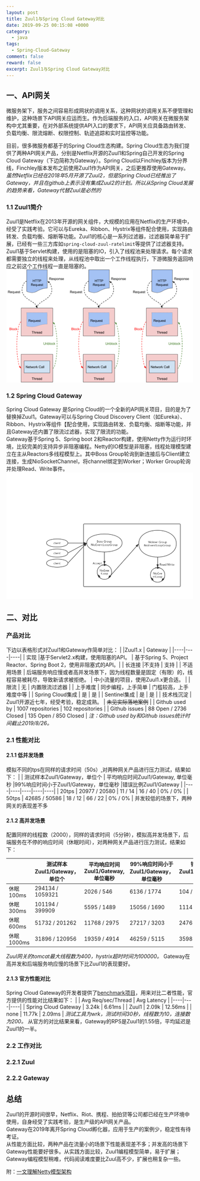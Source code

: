 ```yaml
---
layout: post
title: Zuul1与Spring Cloud Gateway对比
date: 2019-09-25 00:15:08 +0000
category:
  - java
tags: 
  - Spring-Cloud-Gateway
comment: false
reward: false
excerpt: Zuul1与Spring Cloud Gateway对比
---
```


## 一、API网关

微服务架下，服务之间容易形成网状的调用关系，这种网状的调用关系不便管理和维护，这种场景下API网关应运而生。作为后端服务的入口，API网关在微服务架构中尤其重要，在对外部系统提供API入口的要求下，API网关应具备路由转发、负载均衡、限流熔断、权限控制、轨迹追踪和实时监控等功能。

目前，很多微服务都基于的Spring Cloud生态构建。Spring Cloud生态为我们提供了两种API网关产品，分别是Netflix开源的Zuul1和Spring自己开发的Spring Cloud Gateway（下边简称为Gateway）。Spring Cloud以Finchley版本为分界线，Finchley版本发布之前使用Zuul1作为API网关，之后更推荐使用Gateway。  
*虽然Netflix已经在2018年5月开源了Zuul2，但是Spring Cloud已经推出了Gateway，并且在github上表示没有集成Zuul2的计划。所以从Spring Cloud发展的趋势来看，Gateway代替Zuul是必然的*

### 1.1 Zuul1简介

Zuul1是Netflix在2013年开源的网关组件，大规模的应用在Netflix的生产环境中，经受了实践考验。它可以与Eureka、Ribbon、Hystrix等组件配合使用，实现路由转发、负载均衡、熔断等功能。Zuul1的核心是一系列过滤器，过滤器简单易于扩展，已经有一些三方库如`spring-cloud-zuul-ratelimit`等提供了过滤器支持。  
Zuul1基于Servlet构建，使用的是阻塞的IO，引入了线程池来处理请求。每个请求都需要独立的线程来处理，从线程池中取出一个工作线程执行，下游微服务返回响应之前这个工作线程一直是阻塞的。
![多线程系统架构](https://raw.githubusercontent.com/yizhishi/yizhishi.github.io/master/images/zuul1-multithreaded-system-architecture.png)

### 1.2 Spring Cloud Gateway

Spring Cloud Gateway 是Spring Cloud的一个全新的API网关项目，目的是为了替换掉Zuul1。Gateway可以与Spring Cloud Discovery Client（如Eureka）、Ribbon、Hystrix等组件【配合使用，实现路由转发、负载均衡、熔断等功能，并且Gateway还内置了限流过滤器，实现了限流的功能。  
Gateway基于Spring 5、Spring boot 2和Reactor构建，使用Netty作为运行时环境，比较完美的支持异步非阻塞编程。Netty的IO模型是非阻塞，线程处理模型建立在主从Reactors多线程模型上。其中Boss Group轮询到新连接后与Client建立连接，生成NioSocketChannel，将channel绑定到Worker；Worker Group轮询并处理Read、Write事件。
![主从reactors模型](https://raw.githubusercontent.com/yizhishi/yizhishi.github.io/master/images/netty-simple-thread-model.png)

## 二、对比

### 产品对比

下边以表格形式对Zuul1和Gateway作简单对比：
|                  |Zuul1.x                            | Gateway                              |
|----|----|----|
| 实现              |基于Servlet2.x构建，使用阻塞的API。  | 基于Spring 5、Project Reactor、Spring Boot 2，使用非阻塞式的API。|
| 长连接            |不支持                              | 支持                                 |
| 不适用场景        | 后端服务响应慢或者高并发场景下，因为线程数量是固定（有限）的，线程容易被耗尽，导致新请求被拒绝。  |  中小流量的项目，使用Zuul1.x更合适。  |
| 限流             | 无                                  | 内置限流过滤器                       |
| 上手难度          | 同步编程，上手简单                    | 门槛较高，上手难度中等                |
| Spring Cloud集成  | 是                                  | 是                                  |
| Sentinel集成      | 是                                  | 是                                  |
| 技术栈沉淀        | Zuul1开源近七年，经受考验，稳定成熟。  | ~~未见实际落地案例~~                    |
| Github used by   | 1007 repositories                  | 102 repositories                     |
| Github issues    | 88 Open / 2736 Closed              | 135 Open / 850 Closed                |
*注：Github used by和Github issues统计时间截止2019/8/26。*

### 2.1 性能对比

#### 2.1.1 低并发场景

模拟不同的tps在同样的请求时间（50s）,对两种网关产品进行压力测试，结果如下：
|       | 测试样本Zuul1/Gateway，单位个 | 平均响应时间Zuul1/Gateway, 单位毫秒 |99%响应时间小于Zuul1/Gateway，单位毫秒 |错误比例Zuul1/Gateway |
|----|----|----|----|----|
| 20tps | 20977 / 20580 | 11 / 14 | 16 / 40 | 0% / 0% |
| 50tps | 42685 / 50586 | 18 / 12 | 66 / 22 | 0% / 0% |
并发较低的场景下，两种网关的表现差不多

#### 2.1.2 高并发场景

配置同样的线程数（2000），同样的请求时间（5分钟），模拟高并发场景下，后端服务在不停的响应时间（休眠时间），对两种网关产品进行压力测试，结果如下：

|            | 测试样本Zuul1/Gateway，单位个 | 平均响应时间Zuul1/Gateway, 单位毫秒 |99%响应时间小于Zuul1/Gateway，单位毫秒 |错误次数Zuul1/Gateway，单位个 | 错误比例Zuul1/Gateway |
|----|----|----|----|----|----|
| 休眠100ms  | 294134 / 1059321 | 2026 / 546   | 6136 / 1774  | 104 / 0  | 0.04% / 0%  |
| 休眠300ms  | 101194 / 399909  | 5595 / 1489  | 15056 / 1690 | 1114 / 0 | 1.10% / 0%  |
| 休眠600ms  | 51732 / 201262   | 11768 / 2975 | 27217 / 3203 | 2476 / 0 | 4.79% / 0%  |
| 休眠1000ms | 31896 / 120956   | 19359 / 4914 | 46259 / 5115 | 3598 / 0 | 11.28% / 0% |
*Zuul网关的tomcat最大线程数为400，hystrix超时时间为100000。*
Gateway在高并发和后端服务响应慢的场景下比Zuul1的表现要好。

#### 2.1.3 官方性能对比

Spring Cloud Gateway的开发者提供了[benchmark项目](https://github.com/spencergibb/spring-cloud-gateway-bench)，用来对比二者性能，官方提供的性能对比结果如下：
|  | Avg Req/sec/Thread | Avg Latency |
|----|----|----|
| Spring Cloud Gateway | 3.24k | 6.61ms |
| Zuul1 | 2.09k | 12.56ms |
| none  | 11.77k | 2.09ms |
*测试工具为wrk，测试时间30秒，线程数为10，连接数为200。*
从官方的对比结果来看，Gateway的RPS是Zuul1的1.55倍，平均延迟是Zuul1的一半。

### 2.2 工作对比

### 2.2.1 Zuul

### 2.2.2 Gateway

## 总结

Zuul1的开源时间很早，Netflix、Riot、携程、拍拍贷等公司都已经在生产环境中使用，自身经受了实践考验，是生产级的API网关产品。  
Gateway在2019年离开Spring Cloud孵化器，应用于生产的案例少，稳定性有待考证。  
从性能方面比较，两种产品在流量小的场景下性能表现差不多；并发高的场景下Gateway性能要好很多。从实践方面比较，Zuul1编程模型简单，易于扩展；Gateway编程模型稍难，代码阅读难度要比Zuul高不少，扩展也稍复杂一些。

附：[一文理解Netty模型架构](https://juejin.im/post/5bea1d2e51882523d3163657#heading-12)
